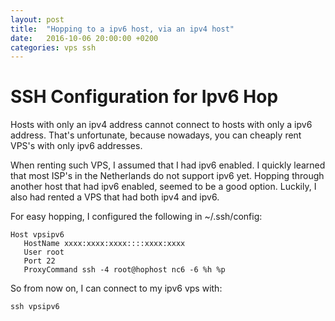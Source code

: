 ```yaml
---
layout: post
title:  "Hopping to a ipv6 host, via an ipv4 host"
date:   2016-10-06 20:00:00 +0200
categories: vps ssh
---
```

# SSH Configuration for Ipv6 Hop

Hosts with only an ipv4 address cannot connect to hosts with only a ipv6 address. That's unfortunate, because nowadays, you can cheaply rent VPS's with only ipv6 addresses.

When renting such VPS, I assumed that I had ipv6 enabled. I quickly learned that most ISP's in the Netherlands do not support ipv6 yet. Hopping through another host that had ipv6 enabled, seemed to be a good option. Luckily, I also had rented a VPS that had both ipv4 and ipv6.


For easy hopping, I configured the following in ~/.ssh/config:  


```
Host vpsipv6
   HostName xxxx:xxxx:xxxx::::xxxx:xxxx
   User root
   Port 22
   ProxyCommand ssh -4 root@hophost nc6 -6 %h %p
```



So from now on, I can connect to my ipv6 vps with:
```
ssh vpsipv6
```
